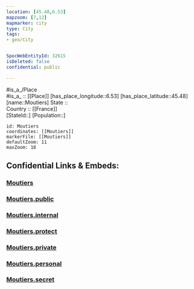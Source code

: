 ```yaml
---
location: [45.48,6.53] 
mapzoom: [7,12] 
mapmarker: city 
type: City
tags:
- geo/City


SpocWebEntityId: 32615
isDeleted: false
confidential: public

---
```

#is_a_/Place  
#is_a_ :: [[Place]] 
[has_place_longitude::6.53] 
[has_place_latitude::45.48] 
[name::Moutiers] 
State ::  
Country :: [[France]]  
[StateId::] 
[Population::] 



```leaflet
id: Moutiers
coordinates: [[Moutiers]] 
markerFile: [[Moutiers]] 
defaultZoom: 11 
maxZoom: 18
```


## Confidential Links & Embeds: 

### [Moutiers](/_Standards/Earth/Continent/Europe/Europe~West/France/regions~France/Auvergne-Rhône-Alpes/departments~Auvergne-Rhône-Alpes/Savoie/communes~Savoie/Albertville/cities~Albertville/Moutiers.md) 

### [Moutiers.public](/_public/Earth/Continent/Europe/Europe~West/France/regions~France/Auvergne-Rhône-Alpes/departments~Auvergne-Rhône-Alpes/Savoie/communes~Savoie/Albertville/cities~Albertville/Moutiers.public.md) 

### [Moutiers.internal](/_internal/Earth/Continent/Europe/Europe~West/France/regions~France/Auvergne-Rhône-Alpes/departments~Auvergne-Rhône-Alpes/Savoie/communes~Savoie/Albertville/cities~Albertville/Moutiers.internal.md) 

### [Moutiers.protect](/_protect/Earth/Continent/Europe/Europe~West/France/regions~France/Auvergne-Rhône-Alpes/departments~Auvergne-Rhône-Alpes/Savoie/communes~Savoie/Albertville/cities~Albertville/Moutiers.protect.md) 

### [Moutiers.private](/_private/Earth/Continent/Europe/Europe~West/France/regions~France/Auvergne-Rhône-Alpes/departments~Auvergne-Rhône-Alpes/Savoie/communes~Savoie/Albertville/cities~Albertville/Moutiers.private.md) 

### [Moutiers.personal](/_personal/Earth/Continent/Europe/Europe~West/France/regions~France/Auvergne-Rhône-Alpes/departments~Auvergne-Rhône-Alpes/Savoie/communes~Savoie/Albertville/cities~Albertville/Moutiers.personal.md) 

### [Moutiers.secret](/_secret/Earth/Continent/Europe/Europe~West/France/regions~France/Auvergne-Rhône-Alpes/departments~Auvergne-Rhône-Alpes/Savoie/communes~Savoie/Albertville/cities~Albertville/Moutiers.secret.md)

